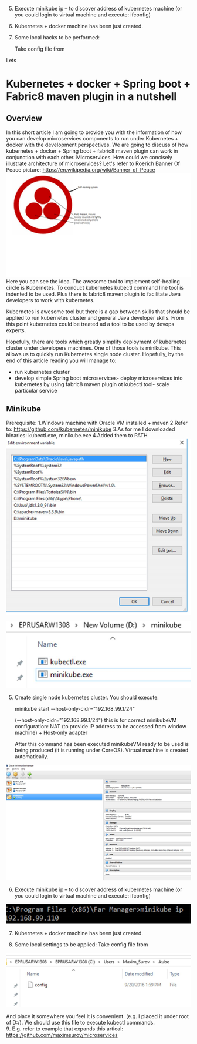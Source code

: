 5. Execute minikube ip – to discover address of kubernetes machine (or you could login to virtual machine and execute: ifconfig)

 



6. Kubernetes + docker machine has been just created.

 

7. Some local hacks to be performed: 

      Take config file from

Lets 
# Kubernetes + docker + Spring boot + Fabric8 maven plugin in a nutshell

## Overview

In this short article I am going to provide you with the information of how you can develop microservices components to run under Kubernetes + docker with the development perspectives. We are going to discuss of how kubernetes + docker + Spring boot + fabric8 maven plugin can work in conjunction with each other.
Microservices. How could we concisely illustrate architecture of microservices?  Let's refer to Roerich Banner Of Peace picture: https://en.wikipedia.org/wiki/Banner_of_Peace
![](docs/img/BannerOfPeace.png?raw=true "Roerich")
Here you can see the idea. The awesome tool to implement self-healing circle is Kubernetes. To conduct kubernetes kubectl command line tool is indented to be used. Plus there is fabric8 maven plugin to facilitate Java developers to work with kubernetes.

Kubernetes is awesome tool but there is a gap between skills that should be applied to run kubernetes cluster and general Java developer skills. From this point kubernetes could be treated ad a tool to be used by devops experts.

Hopefully, there are tools which greatly simplify deployment of kubernetes cluster under developers machines. One of those tools is minikube. This allows us to quickly run Kubernetes single node cluster.
Hopefully, by the end of this article reading you will manage to:

- run kubernetes cluster
- develop simple Spring boot microservices- deploy microservices into kubernetes by using fabric8 maven plugin ot kubectl tool- scale particular service


## Minikube

Prerequisite:
1.Windows machine with Oracle VM installed + maven
2.Refer to: https://github.com/kubernetes/minikube
3.As for me I downloaded binaries: kubectl.exe, minikube.exe
4.Added them to PATH
![](docs/img/path.png?raw=true "path")

![](docs/img/location.png?raw=true "location")

5. Create single node kubernetes cluster. You should execute:

     minikube start --host-only-cidr="192.168.99.1/24"

     (--host-only-cidr="192.168.99.1/24") this is for correct minikubeVM configuration: NAT (to provide IP address to be accessed from window machine) + Host-only adapter

     After this command has been executed minikubeVM ready to be used is being produced (it is running under CoreOS).  Virtual machine is created automatically.
     
 ![](docs/img/minikube.png?raw=true "minikube")


6. Execute minikube ip – to discover address of kubernetes machine (or you could login to virtual machine and execute: ifconfig)

 
 ![](docs/img/ip.png?raw=true "minikube ip")


7. Kubernetes + docker machine has been just created.

 

8. Some local settings to be applied:
Take config file from

 ![](docs/img/settings.png?raw=true "settings")
 
 And place it somewhere you feel it is convenient. (e.g. I placed it under root of D:/). We should use this file to execute kubectl commands.  
9.  E.g. refer to example that expands this artical:  https://github.com/maximsurov/microservices

     


